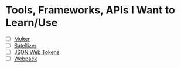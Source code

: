 # Tools, Frameworks, APIs I Want to Learn/Use

- [ ] [Multer](https://github.com/expressjs/multer)
- [ ] [Satellizer](https://github.com/sahat/satellizer)
- [ ] [JSON Web Tokens](https://jwt.io/)
- [ ] [Webpack](https://webpack.github.io/)